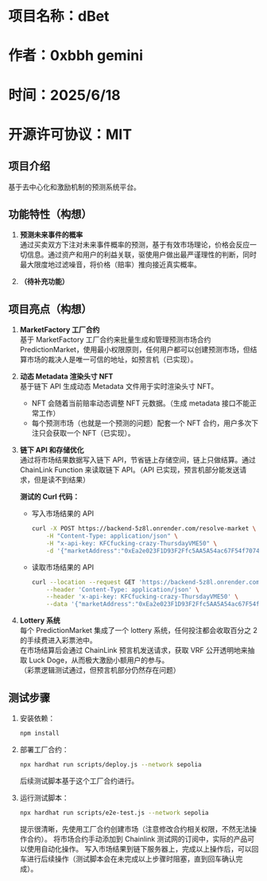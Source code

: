 # 项目名称：dBet
# 作者：0xbbh gemini
# 时间：2025/6/18
# 开源许可协议：MIT

## 项目介绍
基于去中心化和激励机制的预测系统平台。

## 功能特性（构想）
1. **预测未来事件的概率**  
   通过买卖双方下注对未来事件概率的预测，基于有效市场理论，价格会反应一切信息。通过资产和用户的利益关联，驱使用户做出最严谨理性的判断，同时最大限度地过滤噪音，将价格（赔率）推向接近真实概率。

2. **（待补充功能）**

## 项目亮点（构想）

1. **MarketFactory 工厂合约**  
   基于 MarketFactory 工厂合约来批量生成和管理预测市场合约 PredictionMarket，使用最小权限原则，任何用户都可以创建预测市场，但结算市场的裁决人是唯一可信的地址，如预言机（已实现）。

2. **动态 Metadata 渲染头寸 NFT**  
   基于链下 API 生成动态 Metadata 文件用于实时渲染头寸 NFT。  
   - NFT 会随着当前赔率动态调整 NFT 元数据。（生成 metadata 接口不能正常工作）
   - 每个预测市场（也就是一个预测的问题）配套一个 NFT 合约，用户多次下注只会获取一个 NFT（已实现）。

3. **链下 API 和存储优化**  
   通过将市场结果数据写入链下 API，节省链上存储空间，链上只做结算。通过 ChainLink Function 来读取链下 API。（API 已实现，预言机部分能发送请求，但是读不到结果）

   **测试的 Curl 代码：**

   - 写入市场结果的 API
     ```bash
     curl -X POST https://backend-5z8l.onrender.com/resolve-market \
         -H "Content-Type: application/json" \
         -H "x-api-key: KFCfucking-crazy-ThursdayVME50" \
         -d '{"marketAddress":"0xEa2e023F1D93F2Ffc5AA5A54ac67F54f7074F591", "winningOptionIndex": 0}'
     ```

   - 读取市场结果的 API
     ```bash
     curl --location --request GET 'https://backend-5z8l.onrender.com/get-resolution/0xEa2e023F1D93F2Ffc5AA5A54ac67F54f7074F591' \
         --header 'Content-Type: application/json' \
         --header 'x-api-key: KFCfucking-crazy-ThursdayVME50' \
         --data '{"marketAddress":"0xEa2e023F1D93F2Ffc5AA5A54ac67F54f7074F591", "winningOptionIndex": 0}'
     ```

4. **Lottery 系统**  
   每个 PredictionMarket 集成了一个 lottery 系统，任何投注都会收取百分之 2 的手续费进入彩票池中。  
   在市场结算后会通过 ChainLink 预言机发送请求，获取 VRF 公开透明地来抽取 Luck Doge，从而极大激励小额用户的参与。  
   （彩票逻辑测试通过，但预言机部分仍然存在问题）

## 测试步骤

1. 安装依赖：
   ```bash
   npm install
   ```
2. 部署工厂合约：
    ```bash
    npx hardhat run scripts/deploy.js --network sepolia
    ```
    后续测试脚本基于这个工厂合约进行。

3. 运行测试脚本：
    ```bash
    npx hardhat run scripts/e2e-test.js --network sepolia
    ```
    提示很清晰，先使用工厂合约创建市场（注意修改合约相关权限，不然无法操作合约）。
    将市场合约手动添加到 Chainlink 测试网的订阅中，实际的产品可以使用自动化操作。
    写入市场结果到链下服务器上，完成以上操作后，可以回车进行后续操作（测试脚本会在未完成以上步骤时阻塞，直到回车确认完成）。
